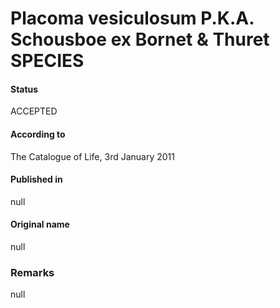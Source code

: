 # Placoma vesiculosum P.K.A. Schousboe ex Bornet & Thuret SPECIES

#### Status
ACCEPTED

#### According to
The Catalogue of Life, 3rd January 2011

#### Published in
null

#### Original name
null

### Remarks
null